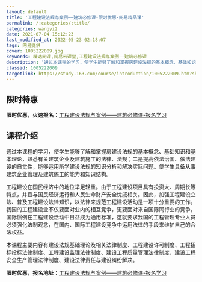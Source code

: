 ```yaml
---
layout: default
title: '工程建设法规与案例——建筑必修课-限时优惠-网易精品课'
permalink: /:categories/:title/
categories: wangyi2
date: 2021-07-04 15:12:23
last_modified_at: 2022-05-23 02:18:07
tags: 网易提供
cover: 1005222009.jpg
keywords: 精选网课,网易云课堂,工程建设法规与案例——建筑必修课
description: '通过本课程的学习，使学生能够了解和掌握房建设法规的基本概念、基础知识和基本理论，熟悉有关建筑企业及建筑施工的法律、法规；'
classid: 1005222009
targetlink: https://study.163.com/course/introduction/1005222009.htm?share=1&shareId=1025206652&utm_campaign=share&utm_medium=iphoneShare&utm_source=&utm_u=1025206652
---
```


## 限时特惠

**限时优惠，火速报名**：[工程建设法规与案例——建筑必修课-报名学习](https://study.163.com/course/introduction/1005222009.htm?share=1&shareId=1025206652&utm_campaign=share&utm_medium=iphoneShare&utm_source=&utm_u=1025206652)

## 课程介绍

通过本课程的学习，使学生能够了解和掌握房建设法规的基本概念、基础知识和基本理论，熟悉有关建筑企业及建筑施工的法律、法规；二是提高依法治国、依法建设的自觉性，能够运用所学建设法规的知识分析和解决实际问题。使学生具备从事建筑企业管理及建筑施工的能力和知识结构。

工程建设在国民经济中的地位举足轻重。由于工程建设项目具有投资大、周期长等特点，并且与国民经济运行和人民生命财产安全忧戚相关。因此，加强工程建设立法、普及工程建设法律知识，以法律来规范工程建设活动是一项十分重要的工作。我国的工程建设业不仅要面对业内的相互竞争，更要面对来自国际同行业的竞争，国际惯例在工程建设活动中日益成为通用标准，这就要求我国的工程管理专业人员必须强化法制观念，在国内、国际工程建设竞争中运用法律的手段来维护自己的合法权益。

本课程主要内容有建设法规基础理论及相关法律制度、工程建设许可制度、工程招标投标法律制度、工程建设监理法律制度、建设工程质量管理法律制度、建设工程安全生产管理法律制度、建设法律责任与建设纠纷解决。

**限时优惠，报名地址**：[工程建设法规与案例——建筑必修课-报名学习](https://study.163.com/course/introduction/1005222009.htm?share=1&shareId=1025206652&utm_campaign=share&utm_medium=iphoneShare&utm_source=&utm_u=1025206652)

